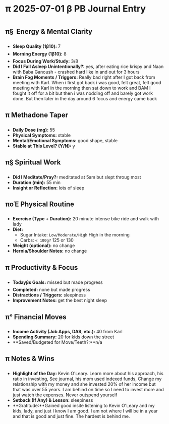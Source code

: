 
# π 2025-07-01 β PB Journal Entry

## π§  Energy & Mental Clarity
- **Sleep Quality (1β10):**  7
- **Morning Energy (1β10):**  8
- **Focus During Work/Study:**  3/8
- **Did I Fall Asleep Unintentionally?:**  yes, after eating rice krispy and Naan with Baba Ganoush - crashed hard like in and out for 3 hours
- **Brain Fog Moments / Triggers:** Really bad right after I got back from meeting with Karl. When i first got back i was good, felt great, felt good meeting with Karl in the morning then sat down to work and BAM I fought it off for  a bit but then i was nodding off and barely got work done.  But then later in the day around 6 focus and energy came back

## π Methadone Taper
- **Daily Dose (mg):**  55
- **Physical Symptoms:**  stable
- **Mental/Emotional Symptoms:**  good shape, stable
- **Stable at This Level? (Y/N):** y

## π§ Spiritual Work
- **Did I Meditate/Pray?:**  meditated at 5am but slept throug most
- **Duration (min):**  55 min
- **Insight or Reflection:** lots of sleep

## ποΈ Physical Routine
- **Exercise (Type + Duration):**  20 minute intense bike ride and walk with lady
- **Diet:**  
  - Sugar Intake: `Low/Moderate/High`  High in the morning
  - Carbs: `< 100g?`  125 or 130
- **Weight (optional):**  no  change
- **Hernia/Shoulder Notes:** no change

## π Productivity & Focus
- **Todayβs Goals:**  missed but made progress
- **Completed:**  none but made progress
- **Distractions / Triggers:**  sleepiness
- **Improvement Notes:** get the best night sleep

## π° Financial Moves
- **Income Activity (Job Apps, DAS, etc.):**  40 from Karl
- **Spending Summary:**  20 for kids down the street
- **Saved/Budgeted for Move/Teeth?:**n/a

## π Notes & Wins
- **Highlight of the Day:**  Kevin O'Leary. Learn more about his approach, his ratio in investing, See journal,  his mom used indexed funds,  Change my relationship with my money and she invested 20% of her income but that was over 55 years. I am behind on time so I need to invest more and just watch the expenses. Never outspend yourself
- **Setback (If Any) & Lesson:**  sleepiness
- **Gratitude:**Gained good insite listening to Kevin O'Leary and my kids, lady, and just I know I am good. I am not where I will be in a year and that is good and just fine. The hardest is behind me. 
